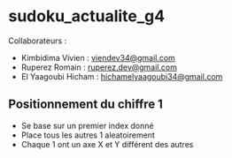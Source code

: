 # sudoku_actualite_g4

Collaborateurs :

- Kimbidima Vivien : viendev34@gmail.com
- Ruperez Romain : ruperez.dev@gmail.com
- El Yaagoubi Hicham : hichamelyaagoubi34@gmail.com

## Positionnement du chiffre 1
- Se base sur un premier index donné
- Place tous les autres 1 aleatoirement
- Chaque 1 ont un axe X et Y différent des autres
